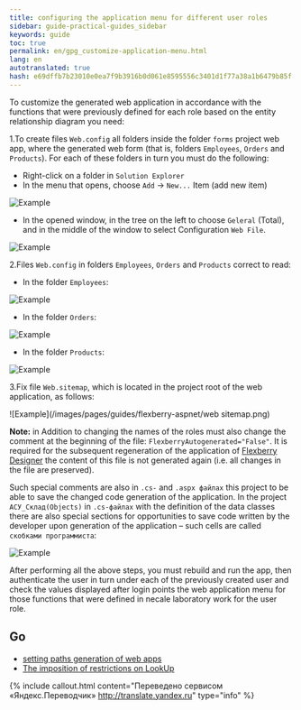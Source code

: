 ```yaml
---
title: configuring the application menu for different user roles
sidebar: guide-practical-guides_sidebar
keywords: guide
toc: true
permalink: en/gpg_customize-application-menu.html
lang: en
autotranslated: true
hash: e69dffb7b23010e0ea7f9b3916b0d061e8595556c3401d1f77a38a1b6479b85f
---
```


To customize the generated web application in accordance with the functions that were previously defined for each role based on the entity relationship diagram you need:

1.To create files `Web.config` all folders inside the folder `forms` project web app, where the generated web form (that is, folders `Employees`, `Orders` and `Products`). For each of these folders in turn you must do the following:

* Right-click on a folder in `Solution Explorer`
* In the menu that opens, choose `Add` -> `New...` Item (add new item)

![Example](/images/pages/guides/flexberry-aspnet/add-new-item.png)

* In the opened window, in the tree on the left to choose `Geleral` (Total), and in the middle of the window to select Configuration `Web File`.

![Example](/images/pages/guides/flexberry-aspnet/configuration-file.png)

2.Files `Web.config` in folders `Employees`, `Orders` and `Products` correct to read:

* In the folder `Employees`:

![Example](/images/pages/guides/flexberry-aspnet/employees-config.jpg)

* In the folder `Orders`:

![Example](/images/pages/guides/flexberry-aspnet/orders-config.jpg)

* In the folder `Products`:

![Example](/images/pages/guides/flexberry-aspnet/products-config.jpg)

3.Fix file `Web.sitemap`, which is located in the project root of the web application, as follows:

![Example](/images/pages/guides/flexberry-aspnet/web sitemap.png)

__Note:__ in Addition to changing the names of the roles must also change the comment at the beginning of the file: `FlexberryAutogenerated="False"`. It is required for the subsequent regeneration of the application of [Flexberry Designer](fd_flexberry-designer.html) the content of this file is not generated again (i.e. all changes in the file are preserved).

Such special comments are also in `.cs-` and `.aspx файлах` this project to be able to save the changed code generation of the application.
In the project `АСУ_Склад(Objects)` in `.cs-файлах` with the definition of the data classes there are also special sections for opportunities to save code written by the developer upon generation of the application – such cells are called `скобками программиста`:

![Example](/images/pages/guides/flexberry-aspnet/objects-project.png)

After performing all the above steps, you must rebuild and run the app, then authenticate the user in turn under each of the previously created user and check the values displayed after login points the web application menu for those functions that were defined in necale laboratory work for the user role.

## Go

* <i class="fa fa-arrow-left" aria-hidden="true"></i> [setting paths generation of web apps](gpg_configuring-paths-generating.html)
* [The imposition of restrictions on LookUp](gpg_limitfunction-for-lookup.html) <i class="fa fa-arrow-right" aria-hidden="true"></i>



{% include callout.html content="Переведено сервисом «Яндекс.Переводчик» <http://translate.yandex.ru>" type="info" %}